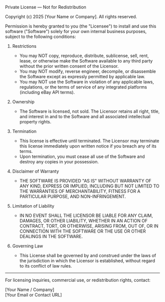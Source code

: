 Private License — Not for Redistribution

Copyright (c) 2025 [Your Name or Company]. All rights reserved.

Permission is hereby granted to you (the "Licensee") to install and use this software
("Software") solely for your own internal business purposes, subject to the following conditions:

1. Restrictions
   - You may NOT copy, reproduce, distribute, sublicense, sell, rent, lease, or otherwise
     make the Software available to any third party without the prior written consent of
     the Licensor.
   - You may NOT modify, reverse engineer, decompile, or disassemble the Software except
     as expressly permitted by applicable law.
   - You may NOT use the Software in violation of any applicable laws, regulations, or
     the terms of service of any integrated platforms (including eBay API terms).

2. Ownership
   - The Software is licensed, not sold. The Licensor retains all right, title, and
     interest in and to the Software and all associated intellectual property rights.

3. Termination
   - This license is effective until terminated. The Licensor may terminate this license
     immediately upon written notice if you breach any of its terms.
   - Upon termination, you must cease all use of the Software and destroy any copies in
     your possession.

4. Disclaimer of Warranty
   - THE SOFTWARE IS PROVIDED "AS IS" WITHOUT WARRANTY OF ANY KIND, EXPRESS OR IMPLIED,
     INCLUDING BUT NOT LIMITED TO THE WARRANTIES OF MERCHANTABILITY, FITNESS FOR A
     PARTICULAR PURPOSE, AND NON-INFRINGEMENT.

5. Limitation of Liability
   - IN NO EVENT SHALL THE LICENSOR BE LIABLE FOR ANY CLAIM, DAMAGES, OR OTHER LIABILITY,
     WHETHER IN AN ACTION OF CONTRACT, TORT, OR OTHERWISE, ARISING FROM, OUT OF, OR IN
     CONNECTION WITH THE SOFTWARE OR THE USE OR OTHER DEALINGS IN THE SOFTWARE.

6. Governing Law
   - This License shall be governed by and construed under the laws of the jurisdiction
     in which the Licensor is established, without regard to its conflict of law rules.

---

For licensing inquiries, commercial use, or redistribution rights, contact:

[Your Name / Company]  
[Your Email or Contact URL]
